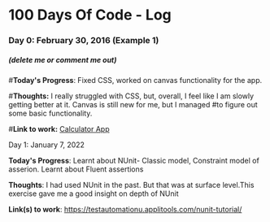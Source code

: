 # 100 Days Of Code - Log

### Day 0: February 30, 2016 (Example 1)
##### (delete me or comment me out)

#**Today's Progress**: Fixed CSS, worked on canvas functionality for the app.

#**Thoughts:** I really struggled with CSS, but, overall, I feel like I am slowly getting better at it. Canvas is still new for me, but I managed #to figure out some basic functionality.

#**Link to work:** [Calculator App](http://www.example.com)

Day 1: January 7, 2022

**Today's Progress**: Learnt about NUnit- Classic model, Constraint model of asserion. Learnt about Fluent assertions

**Thoughts**: I had used NUnit in the past. But that was at surface level.This exercise gave me a good insight on depth of NUnit

**Link(s) to work**: https://testautomationu.applitools.com/nunit-tutorial/

